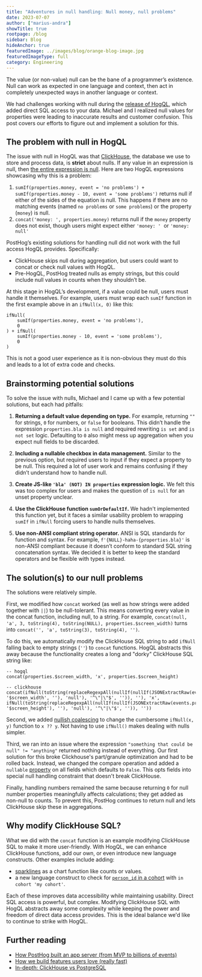 ```yaml
---
title: "Adventures in null handling: Null money, null problems"
date: 2023-07-07
author: ["marius-andra"]
showTitle: true
rootpage: /blog
sidebar: Blog
hideAnchor: true
featuredImage: ../images/blog/orange-blog-image.jpg
featuredImageType: full
category: Engineering
---
```


The value (or non-value) null can be the bane of a programmer’s existence. Null can work as expected in one language and context, then act in completely unexpected ways in another language or context.

We had challenges working with null during the [release of HogQL](/blog/introducing-hogql), which added direct SQL access to your data. Michael and I realized null values for properties were leading to inaccurate results and customer confusion. This post covers our efforts to figure out and implement a solution for this.

## The problem with null in HogQL

The issue with null in HogQL was that [ClickHouse](/docs/how-posthog-works/clickhouse), the database we use to store and process data, is **strict** about nulls. If any value in an expression is null, then [the entire expression is null](https://clickhouse.com/docs/en/sql-reference/functions#null-processing). Here are two HogQL expressions showcasing why this is a problem:

1. `sumIf(properties.money, event = 'no problems') + sumIf(properties.money - 10, event = 'some problems')` returns null if either of the sides of the equation is null. This happens if there are no matching events (named `no problems` or `some problems`) or the property (`money`) is null.
2. `concat('money: ', properties.money)` returns null if the `money` property does not exist, though users might expect either `'money: '`  or `'money: null'`

PostHog’s existing solutions for handling null did not work with the full access HogQL provides. Specifically:

- ClickHouse skips null during aggregation, but users could want to concat or check null values with HogQL.
- Pre-HogQL, PostHog treated nulls as empty strings, but this could include null values in counts when they shouldn’t be.

At this stage in HogQL’s development, if a value could be null, users must handle it themselves. For example, users must wrap each `sumIf` function in the first example above in an `ifNull(x, 0)` like this:

```
ifNull(
	sumIf(properties.money, event = 'no problems'), 
	0
) + ifNull(
	sumIf(properties.money - 10, event = 'some problems'),
	0
)
```

This is not a good user experience as it is non-obvious they must do this and leads to a lot of extra code and checks.

## Brainstorming potential solutions

To solve the issue with nulls, Michael and I came up with a few potential solutions, but each had pitfalls:

1. **Returning a default value depending on type.** For example, returning `""` for strings, `0` for numbers, or `false` for booleans. This didn’t handle the expression `properties.bla is null` and required rewriting `is set` and `is not set` logic. Defaulting to `0` also might mess up aggregation when you expect null fields to be discarded.

2. **Including a nullable checkbox in data management.** Similar to the previous option, but required users to input if they expect a property to be null. This required a lot of user work and remains confusing if they didn’t understand how to handle null.

3. **Create JS-like `'bla' (NOT) IN properties` expression logic.** We felt this was too complex for users and makes the question of `is null` for an unset property unclear. 

4. **Use the ClickHouse function `sumOrDefaultIf`.** We hadn't implemented this function yet, but it faces a similar usability problem to wrapping `sumIf` in `ifNull` forcing users to handle nulls themselves.

5. **Use non-ANSI compliant string operator.** ANSI is SQL standards for function and syntax. For example, `f'{NULL}-haha-{properties.bla}'` is non-ANSI compliant because it doesn’t conform to standard SQL string concatenation syntax. We decided it is better to keep the standard operators and be flexible with types instead.

## The solution(s) to our null problems

The solutions were relatively simple.

First, we modified how `concat` worked (as well as how strings were added together with `||`) to be null-tolerant. This means converting every value in the concat function, including null, to a string. For example, `concat(null, 'a', 3, toString(4), toString(NULL), properties.$screen_width)` turns into `concat('', 'a', toString(3), toString(4), '')`.

To do this, we automatically modify the ClickHouse SQL string to add `ifNull` falling back to empty strings (`''`) to `concat` functions. HogQL abstracts this away because the functionality creates a long and "dorky" ClickHouse SQL string like:

```
-- hogql
concat(properties.$screen_width, 'x', properties.$screen_height)

-- clickhouse
concat(ifNull(toString(replaceRegexpAll(nullIf(nullIf(JSONExtractRaw(events.properties, '$screen_width', ''), 'null'), '^\"|\"$', '')), ''), 'x', ifNull(toString(replaceRegexpAll(nullIf(nullIf(JSONExtractRaw(events.properties, '$screen_height'), ''), 'null'), '^\"|\"$', '')), ''))
```

Second, we added [nullish coalescing](https://github.com/PostHog/posthog/pull/16276) to change the cumbersome `ifNull(x, y)` function to `x ?? y`. Not having to use `ifNull()` makes dealing with nulls simpler.

Third, we ran into an issue where the expression `"something that could be null" != "anything"` returned nothing instead of everything. Our first solution for this broke Clickhouse's part/granule optimization and had to be rolled back. Instead, we changed the compare operation and added a `nullable` [property](https://github.com/PostHog/posthog/pull/16259) on all fields which defaults to `False`. This opts fields into special null handling constraint that doesn't break ClickHouse.

Finally, handling numbers remained the same because returning `0` for null number properties meaningfully affects calculations; they get added as non-null to counts. To prevent this, PostHog continues to return null and lets ClickHouse skip these in aggregations.

## Why modify ClickHouse SQL?

What we did with the `concat` function is an example modifying ClickHouse SQL to make it more user-friendly. With HogQL, we can enhance ClickHouse functions, add our own, or even introduce new language constructs. Other examples include adding:
- [sparklines](https://github.com/PostHog/posthog/pull/16096) as a chart function like counts or values. 
- a new language construct to check for [`person_id` in a cohort](https://github.com/PostHog/posthog/pull/16119) with `in cohort 'my cohort'`.

Each of these improves data accessibility while maintaining usability. Direct SQL access is powerful, but complex. Modifying ClickHouse SQL with HogQL abstracts away some complexity while keeping the power and freedom of direct data access provides. This is the ideal balance we'd like to continue to strike with HogQL.

## Further reading

- [How PostHog built an app server (from MVP to billions of events)](/blog/how-we-built-an-app-server)
- [How we build features users love (really fast)](/blog/measuring-feature-success)
- [In-depth: ClickHouse vs PostgreSQL](/blog/clickhouse-vs-postgres)
